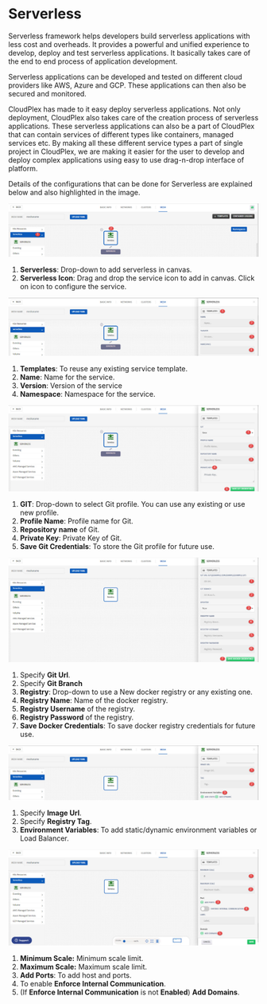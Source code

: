 # Serverless

Serverless framework helps developers build serverless applications with less cost and overheads. It provides a powerful and unified experience to develop, deploy and test serverless applications. It basically takes care of the end to end process of application development. 

Serverless applications can be developed and tested on different cloud providers like AWS, Azure and GCP. These applications can then also be secured and monitored. 

CloudPlex has made to it easy deploy serverless applications. Not only deployment, CloudPlex also takes care of the creation process of serverless applications. These serverless applications can also be a part of CloudPlex that can contain services of different types like containers, managed services etc. By making all these different service types a part of single project in CloudPlex, we are making it easier for the user to develop and deploy complex applications using easy to use drag-n-drop interface of platform.

Details of the configurations that can be done for Serverless are explained below and also highlighted in the image.

![1](imgs/1.jpg)

1. **Serverless**: Drop-down to add serverless in canvas. 
2. **Serverless Icon**: Drag and drop the service icon to add in canvas. Click on icon to configure the service.

![2](imgs/2.jpg)

1. **Templates**: To reuse any existing service template.
2. **Name**: Name for the service.
3. **Version**: Version of the service
4. **Namespace**: Namespace for the service.

![3](imgs/3.jpg)

1. **GIT**: Drop-down to select Git profile. You can use any existing or use new profile.
2. **Profile Name**: Profile name for Git.
3. **Repository name** of Git.
4. **Private Key**: Private Key of Git.
5. **Save Git Credentials**: To store the Git profile for future use.

![4](imgs/4.jpg)

1. Specify **Git Url**.
2. Specify **Git Branch**
3. **Registry**: Drop-down to use a New docker registry or any existing one.
4. **Registry Name**: Name of the docker registry.
5. **Registry Username** of the registry.
6. **Registry Password** of the registry.
7. **Save Docker Credentials**: To save docker registry credentials for future use. 

![5](imgs/5.jpg)

1. Specify **Image Url**.
2. Specify **Registry Tag**.
3. **Environment Variables**: To add static/dynamic environment variables or Load Balancer.

![6](imgs/6.jpg)

1. **Minimum Scale:** Minimum scale limit.
2. **Maximum Scale:** Maximum scale limit.
3. **Add Ports**: To add host and ports.
4. To enable **Enforce Internal Communication**.
5. (If **Enforce Internal Communication** is not **Enabled**) **Add Domains**.